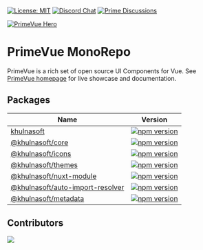 [![License: MIT](https://img.shields.io/badge/License-MIT-yellow.svg)](https://opensource.org/licenses/MIT)
[![Discord Chat](https://img.shields.io/discord/557940238991753223.svg?color=7289da&label=chat&logo=discord)](https://discord.gg/gzKFYnpmCY)
[![Prime Discussions](https://img.shields.io/github/discussions-search?query=org%3Akhulnasoft&logo=github&label=Prime%20Discussions&link=https%3A%2F%2Fgithub.com%2Forgs%2Fkhulnasoft%2Fdiscussions)](https://github.com/orgs/khulnasoft/discussions)

[![PrimeVue Hero](https://www.khulnasoft.com/static/social/khulnasoft-preview.jpg)](https://khulnasoft.com/)

# PrimeVue MonoRepo

PrimeVue is a rich set of open source UI Components for Vue. See [PrimeVue homepage](https://khulnasoft.com/) for live showcase and documentation.

## Packages

| Name                                                                                                                                    | Version                                                                                                                                        |
| --------------------------------------------------------------------------------------------------------------------------------------- | ---------------------------------------------------------------------------------------------------------------------------------------------- |
| [khulnasoft](https://github.com/khulnasoft/web-packages/tree/vue-components/master/packages/khulnasoft)                                 | [![npm version](https://badge.fury.io/js/khulnasoft.svg)](https://badge.fury.io/js/khulnasoft)                                                 |
| [@khulnasoft/core](https://github.com/khulnasoft/web-packages/tree/vue-components/master/packages/core)                                 | [![npm version](https://badge.fury.io/js/@khulnasoft%2Fcore.svg)](https://badge.fury.io/js/@khulnasoft%2Fcore)                                 |
| [@khulnasoft/icons](https://github.com/khulnasoft/web-packages/tree/vue-components/master/packages/icons)                               | [![npm version](https://badge.fury.io/js/@khulnasoft%2Ficons.svg)](https://badge.fury.io/js/@khulnasoft%2Ficons)                               |
| [@khulnasoft/themes](https://github.com/khulnasoft/web-packages/tree/vue-components/master/packages/themes)                             | [![npm version](https://badge.fury.io/js/@khulnasoft%2Fthemes.svg)](https://badge.fury.io/js/@khulnasoft%2Fthemes)                             |
| [@khulnasoft/nuxt-module](https://github.com/khulnasoft/web-packages/tree/vue-components/master/packages/nuxt-module)                   | [![npm version](https://badge.fury.io/js/@khulnasoft%2Fnuxt-module.svg)](https://badge.fury.io/js/@khulnasoft%2Fnuxt-module)                   |
| [@khulnasoft/auto-import-resolver](https://github.com/khulnasoft/web-packages/tree/vue-components/master/packages/auto-import-resolver) | [![npm version](https://badge.fury.io/js/@khulnasoft%2Fauto-import-resolver.svg)](https://badge.fury.io/js/@khulnasoft%2Fauto-import-resolver) |
| [@khulnasoft/metadata](https://github.com/khulnasoft/web-packages/tree/vue-components/master/packages/metadata)                         | [![npm version](https://badge.fury.io/js/@khulnasoft%2Fmetadata.svg)](https://badge.fury.io/js/@khulnasoft%2Fmetadata)                         |

## Contributors

<a href="https://github.com/khulnasoft/web-packages/graphs/contributors">
  <img src="https://contrib.rocks/image?repo=khulnasoft/khulnasoft" />
</a>
